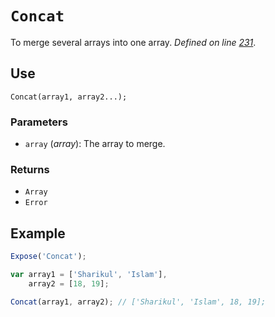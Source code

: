 # `Concat`
To merge several arrays into one array. _Defined on line [231](../../F.js#L231)_.

## Use
```
Concat(array1, array2...);
```

### Parameters
* `array` (_array_): The array to merge.

### Returns
* `Array`
* `Error`

## Example
```javascript
Expose('Concat');

var array1 = ['Sharikul', 'Islam'],
    array2 = [18, 19];

Concat(array1, array2); // ['Sharikul', 'Islam', 18, 19];
```

